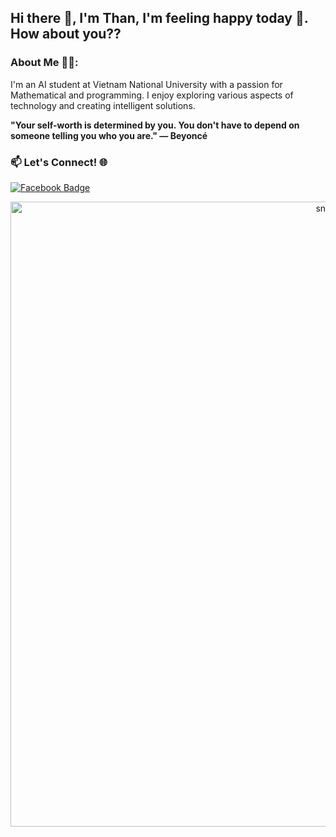 <h2>Hi there 👋, I'm Than, I'm feeling happy today 🥰. How about you??</h2>

<h3>About Me 🧑‍💻:</h3>
<p>I'm an AI student at Vietnam National University with a passion for Mathematical and programming. I enjoy exploring various aspects of technology and creating intelligent solutions.</p>

<p><strong>"Your self-worth is determined by you. You don't have to depend on someone telling you who you are." — Beyoncé</strong></p>

<h3>📫 Let's Connect! 🌐</h3>

<p>
  <a href="https://www.facebook.com">
    <img src="https://img.shields.io/badge/Facebook-blue?style=for-the-badge&logo=facebook&logoColor=white" alt="Facebook Badge">
  </a>
</p>

<div align="center">
  
  <p>
    <img width="1000" src="assets/github-snake.svg" alt="snake"/>
  </p>
  <div>
    <img src="https://komarev.com/ghpvc/?username=Vnn04&style=for-the-badge&color=green" alt=""/>
  </div>
</div>
